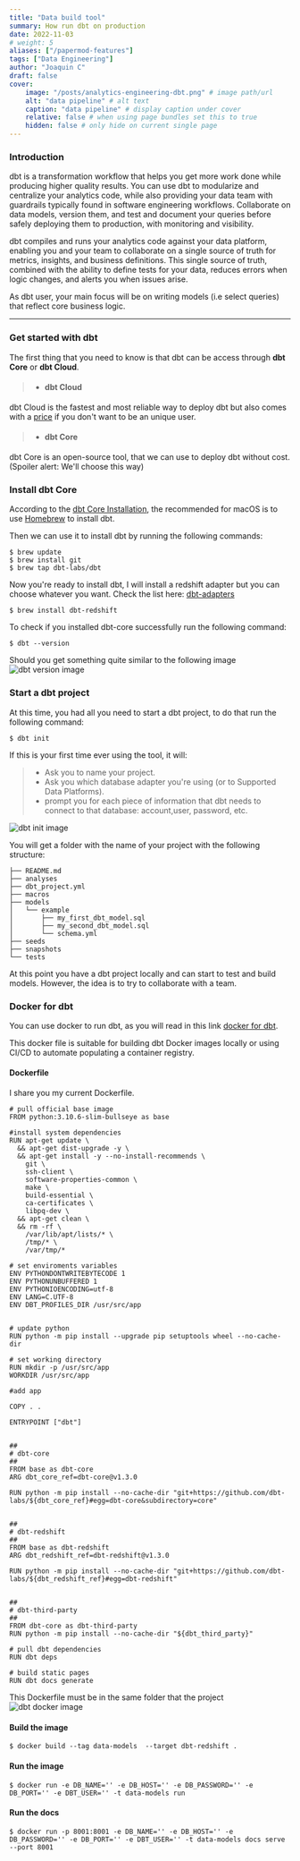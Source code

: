 ```yaml
---
title: "Data build tool"
summary: How run dbt on production
date: 2022-11-03
# weight: 5
aliases: ["/papermod-features"]
tags: ["Data Engineering"]
author: "Joaquin C"
draft: false
cover:
    image: "/posts/analytics-engineering-dbt.png" # image path/url
    alt: "data pipeline" # alt text
    caption: "data pipeline" # display caption under cover
    relative: false # when using page bundles set this to true
    hidden: false # only hide on current single page
---
```


### Introduction
dbt is a transformation workflow that helps you get more work done while producing higher quality results. You can use dbt to modularize and centralize your analytics code, while also providing your data team with guardrails typically found in software engineering workflows. Collaborate on data models, version them, and test and document your queries before safely deploying them to production, with monitoring and visibility.

dbt compiles and runs your analytics code against your data platform, enabling you and your team to collaborate on a single source of truth for metrics, insights, and business definitions. This single source of truth, combined with the ability to define tests for your data, reduces errors when logic changes, and alerts you when issues arise.

As dbt user, your main focus will be on writing models (i.e select queries) that reflect core business logic.

---

### Get started with dbt
The first thing that you need to know is that dbt can be access through **dbt Core** or **dbt Cloud**.
> - #### dbt Cloud
dbt Cloud is the fastest and most reliable way to deploy dbt but also comes with a [price](https://www.getdbt.com/pricing/) if you don't want to be an unique user.

> - #### dbt Core
dbt Core is an open-source tool, that we can use to deploy dbt without cost. (Spoiler alert: We'll choose this way)

### Install dbt Core
According to the [dbt Core Installation](https://docs.getdbt.com/docs/get-started/installation), the recommended for macOS is to use [Homebrew](https://brew.sh/) to install dbt.

Then we can use it to install dbt by running the following commands:
```shell
$ brew update
$ brew install git
$ brew tap dbt-labs/dbt
```
Now you're ready to install dbt, I will install a redshift adapter but you can choose whatever you want. Check the list 
here: [dbt-adapters](https://docs.getdbt.com/docs/supported-data-platforms)
```shell
$ brew install dbt-redshift
```
To check if you installed dbt-core successfully run the following command:
```shell
$ dbt --version
```
Should you get something quite similar to the following image
![dbt version image](/posts/dbt_version.png#center)

### Start a dbt project
At this time, you had all you need to start a dbt project, to do that run the following command:
```shell
$ dbt init
```
If this is your first time ever using the tool, it will:

> - Ask you to name your project.
> - Ask you which database adapter you're using (or to Supported Data Platforms).
> - prompt you for each piece of information that dbt needs to connect to that database: account,user, password, etc.

![dbt init image](/posts/dbt_init.png#center)

You will get a folder with the name of your project with the following structure:
``` shell 
├── README.md
├── analyses
├── dbt_project.yml
├── macros
├── models
│   └── example
│       ├── my_first_dbt_model.sql
│       ├── my_second_dbt_model.sql
│       └── schema.yml
├── seeds
├── snapshots
└── tests
```
At this point you have a dbt project locally and can start to test and build models. However, the idea is to try to collaborate with a team.

### Docker for dbt
You can use docker to run dbt, as you will read in this link  [docker for dbt](https://github.com/dbt-labs/dbt-core/tree/main/docker).

This docker file is suitable for building dbt Docker images locally or using CI/CD to automate populating a container registry.

#### Dockerfile
I share you my current Dockerfile.

```shell
# pull official base image
FROM python:3.10.6-slim-bullseye as base

#install system dependencies
RUN apt-get update \
  && apt-get dist-upgrade -y \
  && apt-get install -y --no-install-recommends \
    git \
    ssh-client \
    software-properties-common \
    make \
    build-essential \
    ca-certificates \
    libpq-dev \
  && apt-get clean \
  && rm -rf \
    /var/lib/apt/lists/* \
    /tmp/* \
    /var/tmp/*

# set enviroments variables
ENV PYTHONDONTWRITEBYTECODE 1
ENV PYTHONUNBUFFERED 1
ENV PYTHONIOENCODING=utf-8
ENV LANG=C.UTF-8
ENV DBT_PROFILES_DIR /usr/src/app


# update python
RUN python -m pip install --upgrade pip setuptools wheel --no-cache-dir

# set working directory
RUN mkdir -p /usr/src/app
WORKDIR /usr/src/app

#add app

COPY . .

ENTRYPOINT ["dbt"]


##
# dbt-core
##
FROM base as dbt-core
ARG dbt_core_ref=dbt-core@v1.3.0

RUN python -m pip install --no-cache-dir "git+https://github.com/dbt-labs/${dbt_core_ref}#egg=dbt-core&subdirectory=core"


##
# dbt-redshift
##
FROM base as dbt-redshift
ARG dbt_redshift_ref=dbt-redshift@v1.3.0

RUN python -m pip install --no-cache-dir "git+https://github.com/dbt-labs/${dbt_redshift_ref}#egg=dbt-redshift"


##
# dbt-third-party
##
FROM dbt-core as dbt-third-party
RUN python -m pip install --no-cache-dir "${dbt_third_party}"

# pull dbt dependencies
RUN dbt deps

# build static pages
RUN dbt docs generate
```
This Dockerfile must be in the same folder that the project
![dbt docker image](/posts/dbt_docker.png#center)


#### Build the image
```shell
$ docker build --tag data-models  --target dbt-redshift .
```

#### Run the image
```shell
$ docker run -e DB_NAME='' -e DB_HOST='' -e DB_PASSWORD='' -e DB_PORT='' -e DBT_USER='' -t data-models run 
```


#### Run the docs
```shell
$ docker run -p 8001:8001 -e DB_NAME='' -e DB_HOST='' -e DB_PASSWORD='' -e DB_PORT='' -e DBT_USER='' -t data-models docs serve --port 8001
```